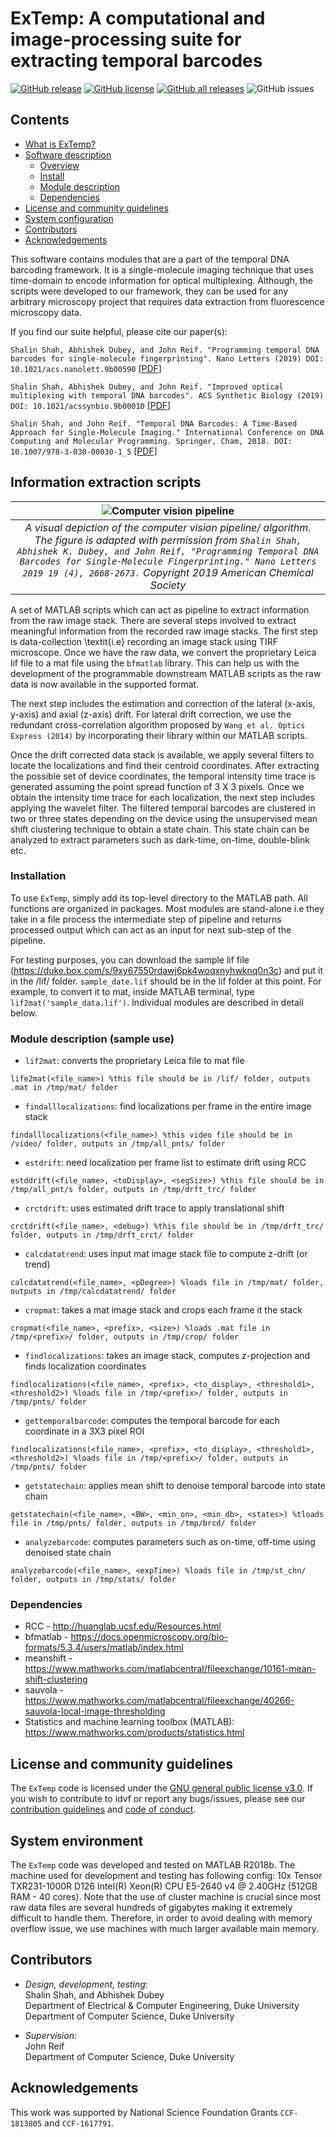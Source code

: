 # ExTemp: A computational and image-processing suite for extracting temporal barcodes

[![GitHub release](https://img.shields.io/github/release/ailiop/idvf.svg)](https://github.com/shalinshah1993/temporalDNAbarcodes/releases/)
[![GitHub license](https://img.shields.io/github/license/shalinshah1993/temporalDNAbarcodes.svg)](https://github.com/ailiop/temporalDNAbarcodes/blob/master/LICENSE)
[![GitHub all releases](https://img.shields.io/github/downloads/shalinshah1993/temporalDNAbarcodes/total.svg)](https://github.com/shalinshah1993/temporalDNAbarcodes/releases/)
![GitHub issues](https://img.shields.io/github/issues/shalinshah1993/temporalDNAbarcodes)

<a name="contents"></a>

## Contents

- [What is ExTemp?](#overview)
- [Software description](#software)
	- [Overview](#software-overview)
	- [Install](#software-install)
	- [Module description](#software-module)
  - [Dependencies](#software-dependencies)
- [License and community guidelines](#license-contrib-reports)
- [System configuration](#system)
- [Contributors](#contributors)
- [Acknowledgements](#acknowledge)

<a name="overview"></a>
This software contains modules that are a part of the temporal DNA barcoding framework. It is a single-molecule imaging technique that uses time-domain to encode information for optical multiplexing. Although, the scripts were developed to our framework, they can be used for any arbitrary microscopy project that requires data extraction from fluorescence microscopy data.

If you find our suite helpful, please cite our paper(s):

`Shalin Shah, Abhishek Dubey, and John Reif. "Programming temporal DNA barcodes for single-molecule fingerprinting". Nano Letters (2019) DOI: 10.1021/acs.nanolett.9b00590` [[PDF]](https://pubs.acs.org/doi/10.1021/acs.nanolett.9b00590)

`Shalin Shah, Abhishek Dubey, and John Reif. "Improved optical multiplexing with temporal DNA barcodes". ACS Synthetic Biology (2019) DOI: 10.1021/acssynbio.9b00010` [[PDF]](https://pubs.acs.org/doi/10.1021/acssynbio.9b00010)

`Shalin Shah, and John Reif. "Temporal DNA Barcodes: A Time-Based Approach for Single-Molecule Imaging." International Conference on DNA Computing and Molecular Programming. Springer, Cham, 2018. DOI: 10.1007/978-3-030-00030-1_5` [[PDF]](https://link.springer.com/content/pdf/10.1007%2F978-3-030-00030-1_5.pdf)

<a name="software"></a>
## Information extraction scripts
| ![Computer vision pipeline](https://github.com/shalinshah1993/temporalDNAbarcodes/blob/master/PIPELINE.png) | 
|:--:| 
| *A visual depiction of the computer vision pipeline/ algorithm. The figure is adapted with permission from `Shalin Shah, Abhishek K. Dubey, and John Reif, "Programming Temporal DNA Barcodes for Single-Molecule Fingerprinting." Nano Letters 2019 19 (4), 2668-2673.` Copyright 2019 American Chemical Society* |

<a name="software-overview"></a>

A set of MATLAB scripts which can act as pipeline to extract information from the raw image stack. There are several steps involved to extract meaningful information from the recorded raw image stacks. The first step is data-collection \textit{i.e} recording an image stack using TIRF microscope. Once we have the raw data, we convert the proprietary Leica lif file to a mat file using the `bfmatlab` library. This can help us with the development of the programmable downstream MATLAB scripts as the raw data is now available in the supported format. 

The next step includes the estimation and correction of the lateral (x-axis, y-axis) and axial (z-axis) drift. For lateral drift correction, we use the redundant cross-correlation algorithm proposed by `Wang et al. Optics Express (2014)` by incorporating their library within our MATLAB scripts.

Once the drift corrected data stack is available, we apply several filters to locate the localizations and find their centroid coordinates. After extracting the possible set of device coordinates, the temporal intensity time trace is generated assuming the point spread function of 3 X 3 pixels. Once we obtain the intensity time trace for each localization, the next step includes applying the wavelet filter. The filtered temporal barcodes are clustered in two or three states depending on the device using the unsupervised mean shift clustering technique to obtain a state chain. This state chain can be analyzed to extract parameters such as dark-time, on-time, double-blink etc.

<a name="software-install"></a>
### Installation
To use `ExTemp`, simply add its top-level directory to the MATLAB path. All functions are organized in packages. Most modules are stand-alone i.e they take in a file process the intermediate step of pipeline and returns processed output which can act as an input for next sub-step of the pipeline.

For testing purposes, you can download the sample lif file (https://duke.box.com/s/9xy67550rdawj6pk4woqxnyhwknq0n3c) and put it in the /lif/ folder. `sample_date.lif` should be in the lif folder at this point. For example, to convert it to mat, inside MATLAB terminal, type `lif2mat('sample_data.lif')`. Individual modules are described in detail below.

<a name="software-module"></a>
### Module description (sample use)
- `lif2mat`: converts the proprietary Leica file to mat file 
```
life2mat(<file_name>) %this file should be in /lif/ folder, outputs .mat in /tmp/mat/ folder
```

- `findalllocalizations`: find localizations per frame in the entire image stack
```
findalllocalizations(<file_name>) %this video file should be in /video/ folder, outputs in /tmp/all_pnts/ folder
```

- `estdrift`: need localization per frame list to estimate drift using RCC
```
estddrift(<file_name>, <toDisplay>, <segSize>) %this file should be in /tmp/all_pnt/s folder, outputs in /tmp/drft_trc/ folder
```

- `crctdrift`: uses estimated drift trace to apply translational shift
```
crctdrift(<file_name>, <debug>) %this file should be in /tmp/drft_trc/ folder, outputs in /tmp/drft_crct/ folder
```

- `calcdatatrend`: uses input mat image stack file to compute z-drift (or trend)
```
calcdatatrend(<file_name>, <pDegree>) %loads file in /tmp/mat/ folder, outputs in /tmp/calcdatatrend/ folder
```

- `cropmat`: takes a mat image stack and crops each frame it the stack
```
cropmat(<file_name>, <prefix>, <size>) %loads .mat file in /tmp/<prefix>/ folder, outputs in /tmp/crop/ folder
```

- `findlocalizations`: takes an image stack, computes z-projection and finds localization coordinates
```
findlocalizations(<file_name>, <prefix>, <to_display>, <threshold1>, <threshold2>) %loads file in /tmp/<prefix>/ folder, outputs in /tmp/pnts/ folder
```

- `gettemporalbarcode`: computes the temporal barcode for each coordinate in a 3X3 pixel ROI
```
findlocalizations(<file_name>, <prefix>, <to_display>, <threshold1>, <threshold2>) %loads file in /tmp/<prefix>/ folder, outputs in /tmp/pnts/ folder
```

- `getstatechain`: applies mean shift to denoise temporal barcode into state chain
```
getstatechain(<file_name>, <BW>, <min_on>, <min_db>, <states>) %tloads file in /tmp/pnts/ folder, outputs in /tmp/brcd/ folder
```

- `analyzebarcode`: computes parameters such as on-time, off-time using denoised state chain
```
analyzebarcode(<file_name>, <expTime>) %loads file in /tmp/st_chn/ folder, outputs in /tmp/stats/ folder
```

<a name="software-dependencies"></a>
### Dependencies
- RCC - http://huanglab.ucsf.edu/Resources.html
- bfmatlab - https://docs.openmicroscopy.org/bio-formats/5.3.4/users/matlab/index.html
- meanshift - https://www.mathworks.com/matlabcentral/fileexchange/10161-mean-shift-clustering
- sauvola - https://www.mathworks.com/matlabcentral/fileexchange/40266-sauvola-local-image-thresholding
- Statistics and machine learning toolbox (MATLAB): https://www.mathworks.com/products/statistics.html

<a name="license-contrib-reports"></a>

## License and community guidelines

The `ExTemp` code is licensed under the [GNU general public license v3.0](https://github.com/shalinshah1993/temporalDNAbarcodes/blob/master/LICENSE). If you wish to contribute to idvf or report any bugs/issues, please see our [contribution guidelines](https://github.com/shalinshah1993/temporalDNAbarcodes/blob/master/CONTRIBUTING.md) and [code of conduct](https://github.com/shalinshah1993/temporalDNAbarcodes/blob/master/CODE_OF_CONDUCT.md).

[license]: https://github.com/ailiop/idvf/blob/master/LICENSE
[contrib]: https://github.com/ailiop/idvf/blob/master/CONTRIBUTING.md
[conduct]: https://github.com/ailiop/idvf/blob/master/CODE_OF_CONDUCT.md


<a name="system"></a>
## System environment
The `ExTemp` code was developed and tested on MATLAB R2018b. The machine used for development and testing has following config: 10x Tensor TXR231-1000R D126 Intel(R) Xeon(R) CPU E5-2640 v4 @ 2.40GHz (512GB RAM - 40 cores). Note that the use of cluster machine is crucial since most raw data files are several hundreds of gigabytes making it extremely difficult to handle them. Therefore, in order to avoid dealing with memory overflow issue, we use machines with much larger available main memory.

<a name="contributors"></a>
## Contributors
-   *Design, development, testing:*  
    Shalin Shah, and Abhishek Dubey <br>
    Department of Electrical & Computer Engineering, Duke University <br>
    Department of Computer Science, Duke University

-   *Supervision:*  
    John Reif <br>
    Department of Computer Science, Duke University

<a name="acknowledge"></a>
## Acknowledgements
This work was supported by National Science Foundation Grants `CCF-1813805` and `CCF-1617791`.
